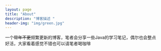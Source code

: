 ```yaml
---
layout: page
title: "About"
description: "博客描述 " 
header-img: "img/green.jpg"
---
```

一个~~常年不更~~频繁更新的博客，笔者会分享一些Java的学习笔记，偶尔也会整点好活，大家看着感觉不错也可以请笔者喝咖啡





